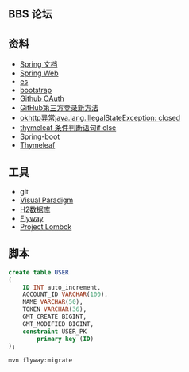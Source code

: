 ## BBS 论坛

## 资料
- [Spring 文档](https://spring.io/guides)
- [Spring Web](https://spring.io/guides/gs/serving-web-content/)
- [es](https://elasticsearch.cn/explore)
- [bootstrap](https://v3.bootcss.com/getting-started/)
- [Github OAuth](https://developer.github.com/apps/building-oauth-apps/creating-an-oauth-app/)
- [GitHub第三方登录新方法](https://niter.cn/p/115)
- [okhttp异常java.lang.IllegalStateException: closed](https://blog.csdn.net/zhanghegang/article/details/78173034)
- [thymeleaf 条件判断语句if else](https://blog.csdn.net/leftfist/article/details/105611752)
- [Spring-boot](https://docs.spring.io/spring-boot/docs/current/reference/htmlsingle/)
- [Thymeleaf](https://www.thymeleaf.org/doc/tutorials/3.0/usingthymeleaf.html#setting-attribute-values)
## 工具
- git 
- [Visual Paradigm](https://www.visual-paradigm.com)
- [H2数据库](http://www.h2database.com/html/main.html)
- [Flyway](https://flywaydb.org/documentation/getstarted/firststeps/maven)
- [Project Lombok](https://projectlombok.org/)

## 脚本
```sql
create table USER
(
	ID INT auto_increment,
	ACCOUNT_ID VARCHAR(100),
	NAME VARCHAR(50),
	TOKEN VARCHAR(36),
	GMT_CREATE BIGINT,
	GMT_MODIFIED BIGINT,
	constraint USER_PK
		primary key (ID)
);
```

```bash
mvn flyway:migrate
```
